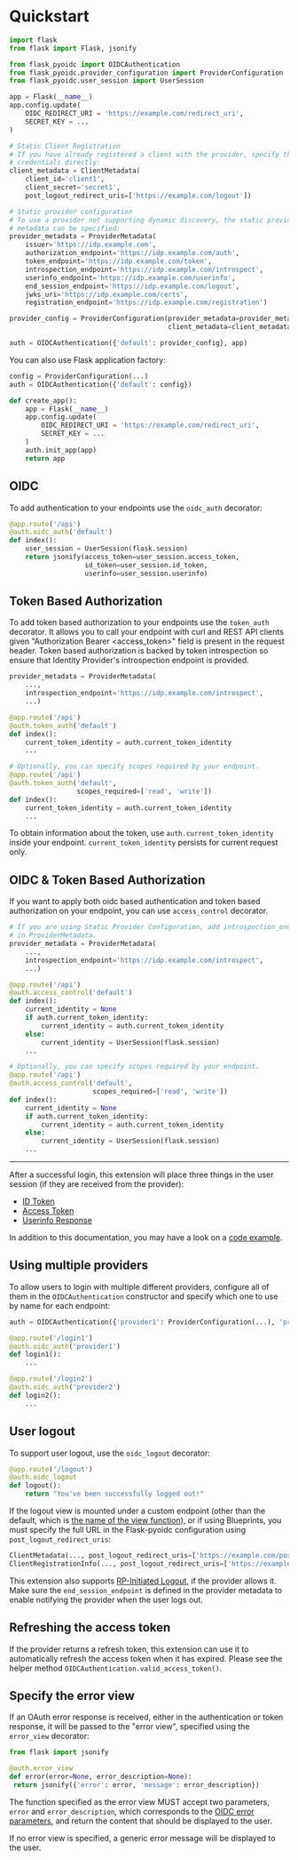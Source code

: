 # Quickstart

```python
import flask
from flask import Flask, jsonify

from flask_pyoidc import OIDCAuthentication
from flask_pyoidc.provider_configuration import ProviderConfiguration
from flask_pyoidc.user_session import UserSession

app = Flask(__name__)
app.config.update(
    OIDC_REDIRECT_URI = 'https://example.com/redirect_uri',
    SECRET_KEY = ...
)

# Static Client Registration
# If you have already registered a client with the provider, specify the client
# credentials directly:
client_metadata = ClientMetadata(
    client_id='client1',
    client_secret='secret1',
    post_logout_redirect_uris=['https://example.com/logout'])

# Static provider configuration
# To use a provider not supporting dynamic discovery, the static provider
# metadata can be specified:
provider_metadata = ProviderMetadata(
    issuer='https://idp.example.com',
    authorization_endpoint='https://idp.example.com/auth',
    token_endpoint='https://idp.example.com/token',
    introspection_endpoint='https://idp.example.com/introspect',
    userinfo_endpoint='https://idp.example.com/userinfo',
    end_session_endpoint='https://idp.example.com/logout',
    jwks_uri='https://idp.example.com/certs',
    registration_endpoint='https://idp.example.com/registration')

provider_config = ProviderConfiguration(provider_metadata=provider_metadata,
                                        client_metadata=client_metadata)

auth = OIDCAuthentication({'default': provider_config}, app)
```

You can also use Flask application factory:
```python
config = ProviderConfiguration(...)
auth = OIDCAuthentication({'default': config})

def create_app():
    app = Flask(__name__)
    app.config.update(
        OIDC_REDIRECT_URI = 'https://example.com/redirect_uri',
        SECRET_KEY = ...
    )
    auth.init_app(app)
    return app
```

## OIDC

To add authentication to your endpoints use the `oidc_auth` decorator:
```python
@app.route('/api')
@auth.oidc_auth('default')
def index():
    user_session = UserSession(flask.session)
    return jsonify(access_token=user_session.access_token,
                   id_token=user_session.id_token,
                   userinfo=user_session.userinfo)
```

## Token Based Authorization

To add token based authorization to your endpoints use the `token_auth`
decorator. It allows you to call your endpoint with curl and REST API clients
given "Authorization Bearer <access_token>" field is present in the request
header. Token based authorization is backed by token introspection so ensure
that Identity Provider's introspection endpoint is provided.
```python
provider_metadata = ProviderMetadata(
    ...,
    introspection_endpoint='https://idp.example.com/introspect',
    ...)

@app.route('/api')
@auth.token_auth('default')
def index():
    current_token_identity = auth.current_token_identity
    ...

# Optionally, you can specify scopes required by your endpoint.
@app.route('/api')
@auth.token_auth('default',
                 scopes_required=['read', 'write'])
def index():
    current_token_identity = auth.current_token_identity
    ...
```
To obtain information about the token, use `auth.current_token_identity` inside
your endpoint. `current_token_identity` persists for current request only.

## OIDC & Token Based Authorization

If you want to apply both oidc based authentication and token based
authorization on your endpoint, you can use `access_control` decorator.
```python
# If you are using Static Provider Configuration, add introspection_endpoint
# in ProviderMetadata.
provider_metadata = ProviderMetadata(
    ...,
    introspection_endpoint='https://idp.example.com/introspect',
    ...)

@app.route('/api')
@auth.access_control('default')
def index():
    current_identity = None
    if auth.current_token_identity:
        current_identity = auth.current_token_identity
    else:
        current_identity = UserSession(flask.session)
    ...

# Optionally, you can specify scopes required by your endpoint.
@app.route('/api')
@auth.access_control('default',
                     scopes_required=['read', 'write'])
def index():
    current_identity = None
    if auth.current_token_identity:
        current_identity = auth.current_token_identity
    else:
        current_identity = UserSession(flask.session)
    ...
```

---

After a successful login, this extension will place three things in the user session (if they are received from the
provider):
* [ID Token](http://openid.net/specs/openid-connect-core-1_0.html#IDToken)
* [Access Token](http://openid.net/specs/openid-connect-core-1_0.html#TokenResponse)
* [Userinfo Response](http://openid.net/specs/openid-connect-core-1_0.html#UserInfoResponse)

In addition to this documentation, you may have a look on a 
[code example](https://github.com/zamzterz/Flask-pyoidc/tree/master/example).

## Using multiple providers

To allow users to login with multiple different providers, configure all of them in the `OIDCAuthentication`
constructor and specify which one to use by name for each endpoint:
```python
auth = OIDCAuthentication({'provider1': ProviderConfiguration(...), 'provider2': ProviderConfiguration(...)}, app)

@app.route('/login1')
@auth.oidc_auth('provider1')
def login1():
    ...

@app.route('/login2')
@auth.oidc_auth('provider2')
def login2():
    ...
```

## User logout

To support user logout, use the `oidc_logout` decorator:
```python
@app.route('/logout')
@auth.oidc_logout
def logout():
    return "You've been successfully logged out!"
```

If the logout view is mounted under a custom endpoint (other than the default, which is 
[the name of the view function](https://flask.palletsprojects.com/en/2.0.x/api/#flask.Flask.route)), or if using Blueprints, you
must specify the full URL in the Flask-pyoidc configuration using `post_logout_redirect_uris`:
```python
ClientMetadata(..., post_logout_redirect_uris=['https://example.com/post_logout']) # if using static client registration
ClientRegistrationInfo(..., post_logout_redirect_uris=['https://example.com/post_logout']) # if using dynamic client registration 
```

This extension also supports [RP-Initiated Logout](http://openid.net/specs/openid-connect-session-1_0.html#RPLogout),
if the provider allows it. Make sure the `end_session_endpoint` is defined in the provider metadata to enable notifying
the provider when the user logs out. 

## Refreshing the access token

If the provider returns a refresh token, this extension can use it to automatically refresh the access token when it
has expired. Please see the helper method `OIDCAuthentication.valid_access_token()`.

## Specify the error view

If an OAuth error response is received, either in the authentication or token response, it will be passed to the
"error view", specified using the `error_view` decorator:

```python
from flask import jsonify

@auth.error_view
def error(error=None, error_description=None):
 return jsonify({'error': error, 'message': error_description})
```

The function specified as the error view MUST accept two parameters, `error` and `error_description`, which corresponds
to the [OIDC error parameters](http://openid.net/specs/openid-connect-core-1_0.html#AuthError), and return the content
that should be displayed to the user.

If no error view is specified, a generic error message will be displayed to the user.
